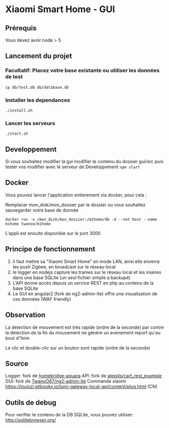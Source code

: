 # Xiaomi Smart Home - GUI

## Prérequis
Vous devez avoir node > 5

## Lancement du projet

### Facultatif: Placez votre base existante ou utiliser les données de test
```cp db/test.db db/database.db```

### Installer les dependances
``` ./install.sh ```

### Lancer les serveurs
``` ./start.sh ```


## Developpement

Si vous souhaitez modifier la gui
modifier le contenu du dossier gui/src
puis tester vos modifier avec le serveur de Developpement
``` npm start ```

## Docker

Vous pouvez lancer l'application entierement via docker, pour cela :

Remplacer mon_disk/mon_dossier par le dossier ou vous souhaitez sauvegarder votre base de donnée

```docker run -v /mon_disk/mon_dossier:/mihome/db -d --net host --name mihome twanoo/mihome```

L'appli est ensuite disponible sur le port 3000


## Principe de fonctionnement

1) il faut mettre sa "Xiaomi Smart Home" en mode LAN, ainsi elle enverra les push Zigbee, en broadcast sur le réseau local
2) le logger en nodejs capture les trames sur le réseau local et les insères dans une base SQLite (un seul fichier simple a backupé)
3) L'API donne accés depuis un service REST en php au contenu de la base SQLite
4) Le GUI en angular2 (fork de ng2-admin-lte) offre une visualisation de ces données (WAF friendly)

## Observation
La detection de mouvement est trés rapide (ordre de la seconde)
par contre la detection de la fin du mouvement ne génére un evenement report qu'au bout d'1min

Le clic et double-clic sur un bouton sont rapide (ordre de la seconde)

## Source
Logger: fork de [homebridge-aquara](https://github.com/snOOrz/homebridge-aqara)
API: fork de [alexpls/cart_rest_example](https://github.com/alexpls/cart_rest_example)
GUI: fork de [TwanoO67/ng2-admin-lte](https://github.com/TwanoO67/ng2-admin-lte)
Commande xiaomi https://louiszl.gitbooks.io/lumi-gateway-local-api/content/plug.html (CN)

## Outils de debug

Pour verifier le contenu de la DB SQLite, vous pouvez utiliser: http://sqlitebrowser.org/
